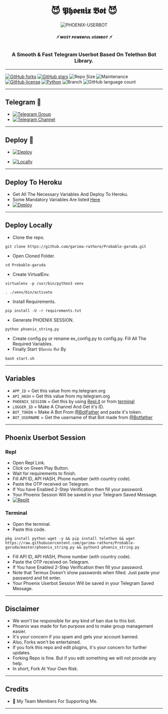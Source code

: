 <h1 align="center">
  <b>😈 𝕻𝖍𝖔𝖊𝖓𝖎𝖝 𝕭𝖔𝖙 😈 </b>
</h1>

<p align="center">
  <img src="https://telegra.ph/file/e7c69989f2951276e4fae.jpg" alt="PHOENIX-USERBOT">
</p>

<h6 align="center">
  <b>⚡ ᴍᴏꜱᴛ ᴘᴏᴡᴇʀꜰᴜʟ ᴜꜱᴇʀʙᴏᴛ ⚡</b>
</h6>

<h3 align="center">
  <b>A Smooth & Fast Telegram Userbot Based On Telethon Bot Library.</b>
</h3>

------
[![GitHub forks](https://img.shields.io/github/forks/garima-rathore/Phoenix?&style=flat-square&logo=github)](https://github.com/garima-rathore/Phoenix/fork)
[![GitHub stars](https://img.shields.io/github/stars/garima-rathore/Phoenix?&style=flat-square&logo=github)](https://github.com/garima-rathore/Phoenix/stargazers)
![Repo Size](https://img.shields.io/github/repo-size/garima-rathore/Phoenix?&style=flat-square&logo=github)
![Maintenance](https://img.shields.io/badge/Maintained%3F-yes-green?&style=flat-square)
[![GitHub license](https://img.shields.io/github/license/garima-rathore/Phoenix?&style=flat-square&logo=github)](https://github.com/garima-rathore/Phoenix/blob/master/LICENSE)
[![Python](https://img.shields.io/badge/Python-v3.9-blue)](https://www.python.org/)
![Branch](https://img.shields.io/badge/Branch-Master-orange)
![GitHub language count](https://img.shields.io/github/languages/count/garima-rathore/Phoenix?color=Pink&label=Language&style=flat-square)

------
## Telegram 🏪
- [![Telegram Group](https://img.shields.io/badge/Telegram-Group-brightgreen)](https://t.me/phoenixusersupport)
- [![Telegram Channel](https://img.shields.io/badge/Telegram-Channel-brightgreen)](https://t.me/Pheonix_ot)

------
## Deploy 🚀
- [![Deploy](https://telegra.ph/file/82bf0fb359f3ab5fa41f5.jpg)](#Deploy-To-Heroku)

- [![Locally](https://telegra.ph/file/15027ba18429789a77255.jpg)](#Deploy-Locally)

------
## Deploy To Heroku
- Get All The Necessary Variables And Deploy To Heroku.
- Some Mandatory Variables Are listed [Here](#Variables)
- [![Deploy](https://www.herokucdn.com/deploy/button.svg)](https://heroku.com/deploy?template=https://github.com/garima-rathore/Phoenix)

------
## Deploy Locally

- Clone the repo. 

`git clone https://github.com/garima-rathore/Probable-garuda.git`
- Open Cloned Folder.

`cd Probable-garuda`
- Create VirtualEnv.

`virtualenv -p /usr/bin/python3 venv`

`. ./venv/bin/activate`
- Install Requirements.

`pip install -U -r requirements.txt`
- Generate PHOENIX SESSION.

`python phoenix_string.py`
- Create config.py or rename ex_config.py to config.py. Fill All The Required Variables.
- Finally Start 𝔓𝔥𝔬𝔢𝔫𝔦𝔵 𝔅𝔬𝔱 By

`bash start.sh`

------
## Variables

- `APP_ID`  =  Get this value from my.telegram.org
- `API_HASH`  =  Get this value from my.telegram.org
- `PHOENIX_SESSION`  =  Get this by using [Repl.it](#Repl) or from [terminal](#Terminal)
- `LOGGER_ID`  =  Make A Channel And Get it's ID.
- `BOT_TOKEN`  =  Make A Bot From [@BotFather](https://t.me/botfather) and paste it's token.
- `BOT_USERNAME`  =  Get the username of that Bot made from [@Botfather](https://t.me/botfather)

------
## Phoenix Userbot Session

### Repl
- Open Repl Link.
- Click on Green Play Button.
- Wait for requirements to finish.
- Fill API ID, API HASH, Phone number (with country code).
- Paste the OTP received on Telegram.
- If You have Enabled 2-Step Verification then fill your password.
- Your Phoenix Session Will be saved in your Telegram Saved Message.
- [![Replit](https://telegra.ph/file/62373cd32c90fabefee7c.jpg)](https://replit.com/@garimarathore/Phoenix?v=1)

### Terminal
- Open the terminal.
- Paste this code.

`pkg install python wget -y && pip install telethon && wget https://raw.githubusercontent.com/garima-rathore/Probable-garuda/master/phoenix_string.py && python3 phoenix_string.py`
- Fill API ID, API HASH, Phone number (with country code).
- Paste the OTP received on Telegram.
- If You have Enabled 2-Step Verification then fill your password.
- Note that Termux Doesn't show passwords when filled. Just paste your password and hit enter.
- Your Phoenix Userbot Session Will be saved in your Telegram Saved Message.

------
## Disclaimer
- We won't be responsible for any kind of ban due to this bot.
- Phoenix was made for fun purpose and to make group management easier.
- It's your concern if you spam and gets your account banned.
- Also, Forks won't be entertained.
- If you fork this repo and edit plugins, it's your concern for further updates.
- Forking Repo is fine. But if you edit something we will not provide any help.
- In short, Fork At Your Own Risk.

------
## Credits


- 💖 My Team Members For Supporting Me.

------
